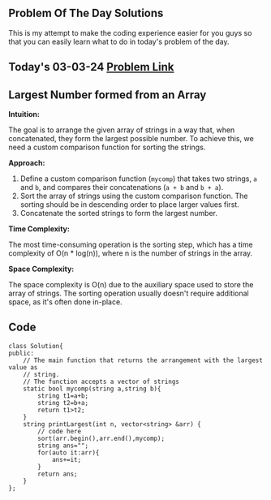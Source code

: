## Problem Of The Day Solutions

This is my attempt to make the coding experience easier for you guys so that you can easily learn what to do in today's problem of the day.

## Today's 03-03-24 [Problem Link](https://www.geeksforgeeks.org/problems/largest-number-formed-from-an-array1117/1)
## Largest Number formed from an Array

**Intuition:**

The goal is to arrange the given array of strings in a way that, when concatenated, they form the largest possible number. To achieve this, we need a custom comparison function for sorting the strings.

**Approach:**

1. Define a custom comparison function (`mycomp`) that takes two strings, `a` and `b`, and compares their concatenations (`a + b` and `b + a`).
2. Sort the array of strings using the custom comparison function. The sorting should be in descending order to place larger values first.
3. Concatenate the sorted strings to form the largest number.

**Time Complexity:**

The most time-consuming operation is the sorting step, which has a time complexity of O(n * log(n)), where n is the number of strings in the array.

**Space Complexity:**

The space complexity is O(n) due to the auxiliary space used to store the array of strings. The sorting operation usually doesn't require additional space, as it's often done in-place.


## Code

```
class Solution{
public:
	// The main function that returns the arrangement with the largest value as
	// string.
	// The function accepts a vector of strings
	static bool mycomp(string a,string b){
	    string t1=a+b;
	    string t2=b+a;
	    return t1>t2;
	}
	string printLargest(int n, vector<string> &arr) {
	    // code here
	    sort(arr.begin(),arr.end(),mycomp);
	    string ans="";
	    for(auto it:arr){
	        ans+=it;
	    }
	    return ans;
	}
};

```
